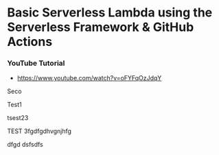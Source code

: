 # Basic Serverless Lambda using the Serverless Framework & GitHub Actions

### YouTube Tutorial
* https://www.youtube.com/watch?v=oFYFqOzJdqY


Seco

Test1

tsest23


TEST 3fgdfgdhvgnjhfg


dfgd
dsfsdfs
